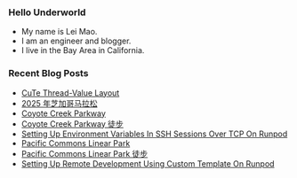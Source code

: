 ### Hello Underworld

- My name is Lei Mao.
- I am an engineer and blogger.
- I live in the Bay Area in California.


### Recent Blog Posts

<!-- BLOG-POST-LIST:START -->
- [CuTe Thread-Value Layout](https://leimao.github.io/blog/CuTe-Thread-Value-Layout/)
- [2025 年芝加哥马拉松](https://leimao.github.io/essay/2025%E5%B9%B4%E8%8A%9D%E5%8A%A0%E5%93%A5%E9%A9%AC%E6%8B%89%E6%9D%BE/)
- [Coyote Creek Parkway](https://leimao.github.io/photography/Coyote-Creek-Parkway-2025-10-11/)
- [Coyote Creek Parkway 徒步](https://leimao.github.io/life/Coyote-Creek-Parkway-2025-10-11/)
- [Setting Up Environment Variables In SSH Sessions Over TCP On Runpod](https://leimao.github.io/blog/Setting-Up-Environment-Variables-SSH-Over-TCP-Runpod/)
- [Pacific Commons Linear Park](https://leimao.github.io/photography/Pacific-Commons-Linear-Park-2025-10-09/)
- [Pacific Commons Linear Park 徒步](https://leimao.github.io/life/Pacific-Commons-Linear-Park-2025-10-09/)
- [Setting Up Remote Development Using Custom Template On Runpod](https://leimao.github.io/blog/Setting-Up-Remote-Development-Custom-Template-Runpod/)
<!-- BLOG-POST-LIST:END -->
